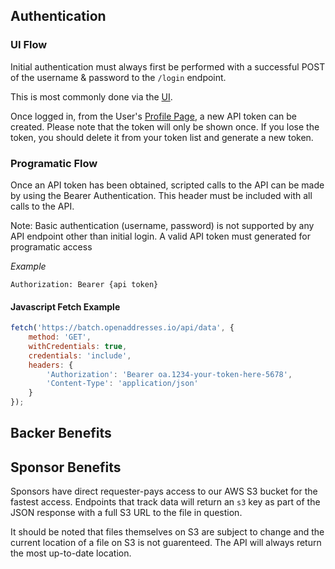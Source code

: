 ## Authentication

### UI Flow

Initial authentication must always first be performed with a successful POST of the username &
password to the `/login` endpoint.

This is most commonly done via the [UI](https://batch.openaddresses.io/login).

Once logged in, from the User's [Profile Page](https://batch.openaddresses.io/profile), a new
API token can be created. Please note that the token will only be shown once. If you lose the token,
you should delete it from your token list and generate a new token.

### Programatic Flow

Once an API token has been obtained, scripted calls to the API can be made by using the Bearer
Authentication. This header must be included with all calls to the API.

Note: Basic authentication (username, password) is not supported by any API endpoint other than initial login.
A valid API token must generated for programatic access

_Example_
```
Authorization: Bearer {api token}
```

#### Javascript Fetch Example
```js
fetch('https://batch.openaddresses.io/api/data', {
    method: 'GET',
    withCredentials: true,
    credentials: 'include',
    headers: {
        'Authorization': 'Bearer oa.1234-your-token-here-5678',
        'Content-Type': 'application/json'
    }
});
```

## Backer Benefits

## Sponsor Benefits

Sponsors have direct requester-pays access to our AWS S3 bucket for the fastest access.
Endpoints that track data will return an `s3` key as part of the JSON response with a
full S3 URL to the file in question.

It should be noted that files themselves  on S3 are subject to change and the current location
of a file on S3 is not guarenteed. The API will always return the most up-to-date location.
